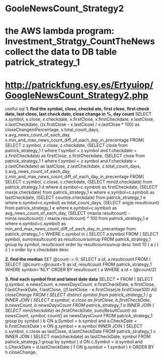# GooleNewsCount_Strategy2
# the AWS lambda program: Investment_Stratgy_CountTheNews collect the data to DB table patrick_strategy_1
# http://patrickfung.esy.es/Ertyuiop/GoogleNewsCount_Strategy2.php

useful sql
**1. find the symbol, close, checkd ate, first close, first check date, last close, last check date, close change in %, day count**
SELECT 
	x.symbol,
	x.close,
	x.checkdate,
	x.firstClose,
	x.firstCheckdate,
	x.lastClose,
	x.lastCheckdate,
	((x.firstClose - x.lastClose) / x.lastClose * 100) as closeChangeinPercentage,
	x.total_count_days,
	x.avg_news_count_of_each_day,
	x.min_and_max_news_count_diff_of_each_day_in_precentage
FROM(
	SELECT 
		z.symbol,
		z.close,
		z.checkdate,
		(SELECT close from patrick_strategy_1 f where f.symbol = z.symbol and f.checkdate = z.firstCheckdate) as firstClose,
		z.firstCheckdate,
		(SELECT close from patrick_strategy_1 f where f.symbol = z.symbol and f.checkdate = z.lastCheckdate) as lastClose,
		z.lastCheckdate,
		z.total_count_days,
		z.avg_news_count_of_each_day,
		z.min_and_max_news_count_diff_of_each_day_in_precentage
	FROM(
		SELECT 
		c.symbol, 
		c.close, 
		c.checkdate,
		(SELECT min(d.checkdate) from patrick_strategy_1 d where d.symbol=c.symbol) as firstCheckdate,
		(SELECT max(e.checkdate) from patrick_strategy_1 e where e.symbol=c.symbol) as lastCheckdate,
		(SELECT count(e.checkdate) from patrick_strategy_1 e where e.symbol=c.symbol) as total_count_days,
		(SELECT avg(e.resultcount) from patrick_strategy_1 e where e.symbol=c.symbol) as avg_news_count_of_each_day,
		(SELECT (max(e.resultcount) - min(e.resultcount)) / max(e.resultcount) * 100 from patrick_strategy_1 e where e.symbol=c.symbol) as min_and_max_news_count_diff_of_each_day_in_precentage
		from patrick_strategy_1 c
		WHERE c.symbol in 
		( SELECT a.symbol FROM ( SELECT symbol, sum(resultcount) as resultcounrsumup FROM patrick_strategy_1 group by symbol, resultcount order by resultcounrsumup desc limit 10 ) a )
	) z
) x
order by x.checkdate desc








**2. find the median**
SET @count := 0;
SELECT a.id, a.resultcount FROM (
   SELECT (@count:=@count+1) as id, resultcount FROM patrick_strategy_1 WHERE symbol='NLY' ORDER BY resultcount
) a WHERE a.id = (@count/2)





**3. find each symbol first and latest date data**
SELECT * FROM (	
	SELECT g.symbol, e.newsCount, e.newsDaysCount, e.firstCheckDate, e.firstClose, f.lastCheckDate, f.lastClose, ((f.lastClose - e.firstClose)/e.firstClose*100) AS closeChange FROM 
	(
		SELECT distinct symbol from patrick_strategy_1
	) g
	INNER JOIN
	(
		SELECT a.symbol, a.close as firstClose, b.firstCheckDate, b.newsCount, b.newsDaysCount FROM patrick_strategy_1 a
		INNER JOIN ( 
			SELECT min(checkdate) as firstCheckDate, sum(ResultCount) as newsCount, symbol, count(*) as newsDaysCount FROM patrick_strategy_1 group by symbol 
		) b
		ON a.Symbol = b.symbol and a.CheckDate = b.firstCheckDate
	) e ON g.symbol = e.symbol
	INNER JOIN
	(
		SELECT c.symbol, c.close as lastClose, d.lastCheckDate FROM patrick_strategy_1 c
		INNER JOIN ( 
			SELECT max(checkdate) as lastCheckDate, symbol FROM patrick_strategy_1 group by symbol 
		) d
		ON c.Symbol = d.symbol and c.CheckDate = d.lastCheckDate
	) f ON g.symbol = f.symbol
) h
ORDER BY h.closeChange;

